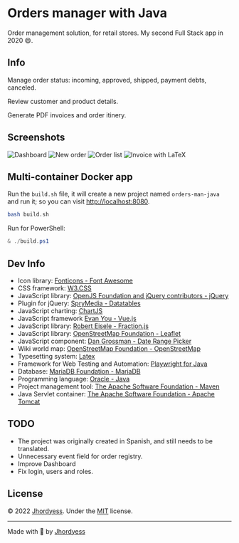 # Orders manager with Java

Order management solution, for retail stores. My second Full Stack app in 2020 😄.

## Info

Manage order status: incoming, approved, shipped, payment debts, canceled.

Review customer and product details.

Generate PDF invoices and order itinery.

## Screenshots

![Dashboard](https://res.cloudinary.com/jhordyess/image/upload/v1662602748/orders-manager/dashboard_java.png)
![New order](https://res.cloudinary.com/jhordyess/image/upload/v1662602748/orders-manager/new_order_java.png)
![Order list](https://res.cloudinary.com/jhordyess/image/upload/v1662602747/orders-manager/order_list_java.png)
![Invoice with LaTeX](https://res.cloudinary.com/jhordyess/image/upload/v1662602747/orders-manager/order_invoice_java.png)

## Multi-container Docker app

Run the `build.sh` file, it will create a new project named `orders-man-java` and run it; so you can visit [http://localhost:8080](http://localhost:8080).

```sh
bash build.sh
```

Run for PowerShell:

```ps1
& ./build.ps1
```

## Dev Info

- Icon library: [Fonticons - Font Awesome](https://fontawesome.com/)
- CSS framework: [W3.CSS](https://www.w3schools.com/w3css/default.asp)
- JavaScript library: [OpenJS Foundation and jQuery contributors - jQuery](https://jquery.com/)
- Plugin for jQuery: [SpryMedia - Datatables](https://datatables.net/)
- JavaScript charting: [ChartJS](https://www.chartjs.org/)
- JavaScript framework [Evan You - Vue.js](https://vuejs.org/)
- JavaScript library: [Robert Eisele - Fraction.js](https://github.com/infusion/Fraction.js/)
- JavaScript library: [OpenStreetMap Foundation - Leaflet](https://leafletjs.com/)
- JavaScript component: [Dan Grossman - Date Range Picker](https://www.daterangepicker.com/)
- Wiki world map: [OpenStreetMap Foundation - OpenStreetMap](https://www.openstreetmap.org/)
- Typesetting system: [Latex](https://www.latex-project.org/)
- Framework for Web Testing and Automation: [Playwright for Java](https://playwright.dev/java/)
- Database: [MariaDB Foundation - MariaDB](https://mariadb.org/)
- Programming language: [Oracle - Java](https://www.java.com/)
- Project management tool: [The Apache Software Foundation - Maven](https://maven.apache.org/)
- Java Servlet container: [The Apache Software Foundation - Apache Tomcat](https://tomcat.apache.org/)

## TODO

- The project was originally created in Spanish, and still needs to be translated.
- Unnecessary event field for order registry.
- Improve Dashboard
- Fix login, users and roles.

## License

© 2022 [Jhordyess](https://github.com/jhordyess). Under the [MIT](https://choosealicense.com/licenses/mit/) license.

---

Made with 💪 by [Jhordyess](https://www.jhordyess.com/)
